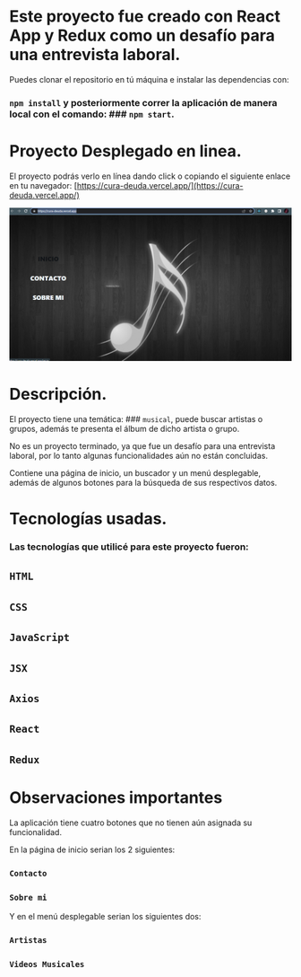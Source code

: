 # Este proyecto fue creado con React App y Redux como un desafío para una entrevista laboral.

Puedes clonar el repositorio en tú máquina e instalar las dependencias con:
### `npm install` y posteriormente correr la aplicación de manera local con el comando: ### `npm start`.



# Proyecto Desplegado en linea.

El proyecto podrás verlo en línea dando click o copiando el siguiente enlace en tu navegador:
[https://cura-deuda.vercel.app/](https://cura-deuda.vercel.app/)

![Image text](https://github.com/Alfred-VJ/cura-deuda/blob/master/src/imgReadme.png)

# Descripción.

El proyecto tiene una temática: ### `musical`, puede buscar artistas o grupos, además te presenta el álbum de dicho artista o grupo.

No es un proyecto terminado, ya que fue un desafío para una entrevista laboral, por lo tanto algunas funcionalidades aún no están concluidas.

Contiene una página de inicio, un buscador y un menú desplegable, además de algunos botones para la búsqueda de sus respectivos datos.

# Tecnologías usadas.

### Las tecnologías que utilicé para este proyecto fueron:

## `HTML`
## `CSS`
## `JavaScript`
## `JSX`
## `Axios`
## `React`
## `Redux`


# Observaciones importantes

La aplicación tiene cuatro botones que no tienen aún asignada su funcionalidad.


En la página de inicio serian los 2 siguientes:


### `Contacto`
### `Sobre mi`


Y en el menú desplegable serian los siguientes dos:


### `Artistas`
### `Videos Musicales`
